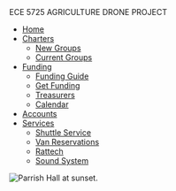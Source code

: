 <!DOCTYPE html>
<html>
  
<head>
  <meta charset="utf-8">
  <meta http-equiv="X-UA-Compatible" content="IE=edge">
   ECE 5725 AGRICULTURE DRONE PROJECT
  <link rel="stylesheet" type="text/css" href="css/menu.css">
</head>

<body>
  <nav>
    <ul class="fade-menu">
      <li>
        <a href="#">Home</a>
      </li>
      <li>
        <a href="#">Charters</a>
        <ul>
          <li><a href="#">New Groups</a></li>
          <li><a href="#">Current Groups</a></li>
        </ul>
        </li>
      <li>
        <a href="#">Funding</a>
        <ul>
          <li><a href="#">Funding Guide</a></li>
          <li><a href="#">Get Funding</a></li>
          <li><a href="#">Treasurers</a></li>
          <li><a href="#">Calendar</a></li>
        </ul>
      </li>
      <li>
        <a href="#">Accounts</a>
      </li>
      <li>
        <a href="#">Services</a>
        <ul>
          <li><a href="#">Shuttle Service</a></li>
          <li><a href="#">Van Reservations</a></li>
          <li><a href="#">Rattech</a></li>
          <li><a href="#">Sound System</a></li>
        </ul>
      </li>
    </ul>
  </nav>
  <div>
    <img src="parrish.jpg" alt="Parrish Hall at sunset.">
  </div>
</body>
</html>
